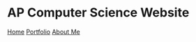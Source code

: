 # AP Computer Science Website
<a href="index.html">Home</a>
<a href="portfolio.html">Portfolio</a>
<a href="aboutme.html">About Me</a>
